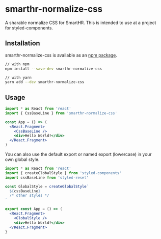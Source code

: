 # smarthr-normalize-css

A sharable normalize CSS for SmartHR. This is intended to use at a project for styled-components.

## Installation

smarthr-normalize-css is available as an  [npm package](https://www.npmjs.com/package/smarthr-normalize-css).

```sh
// with npm
npm install --save-dev smarthr-normalize-css

// with yarn
yarn add --dev smarthr-normalize-css
```

## Usage

```jsx
import * as React from 'react'
import { CssBaseLine } from 'smarthr-normalize-css'

const App = () => (
  <React.Fragment>
    <CssBaseLine />
    <div>Hello World!</div>
  </React.Fragment>
)
```

You can also use the default export or named export (lowercase) in your own
global style.

```jsx
import * as React from 'react'
import { createGlobalStyle } from 'styled-components'
import cssBaseLine from 'styled-reset'

const GlobalStyle = createGlobalStyle`
  ${cssBaseLine}
  /* other styles */
`

export const App = () => (
  <React.Fragment>
    <GlobalStyle />
    <div>Hello World!</div>
  </React.Fragment>
}
```
